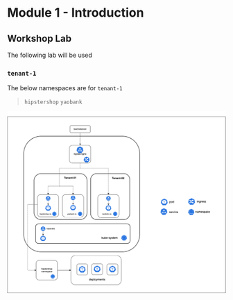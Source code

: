 # Module 1 - Introduction



## Workshop Lab

The following lab will be used 

### `tenant-1`

The below namespaces are for `tenant-1`
> `hipstershop`
 `yaobank`



![lab partitions](images/lab-partitions.png)
